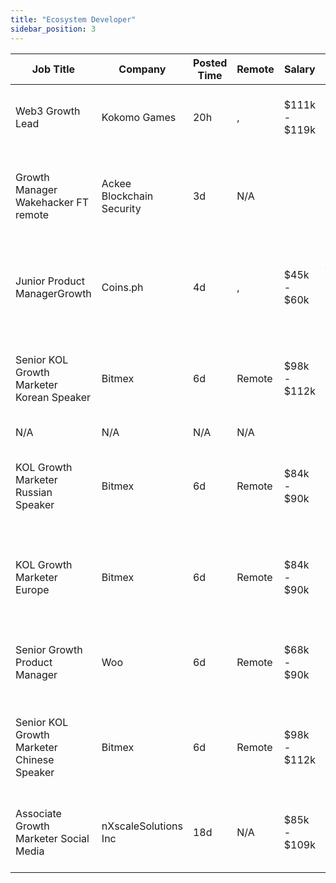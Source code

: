 ```yaml
---
title: "Ecosystem Developer"
sidebar_position: 3
---
```


| Job Title | Company | Posted Time | Remote | Salary | Tags | Apply Link |
|-----------|---------|-------------|--------|--------|------|------------|
| Web3 Growth Lead | Kokomo Games | 20h | , | $111k - $119k | growth, lead, crypto, defi, gaming | [Apply](https://web3.career/web3-growth-lead-kokomogames/104360) |
| Growth Manager Wakehacker FT remote | Ackee Blockchain Security | 3d | N/A |  | growth, remote, content marketing, digital marketing, sales | [Apply](https://web3.career/growth-manager-for-wakehacker-ft-remote-ackee-blockchain-security/104309) |
| Junior Product ManagerGrowth | Coins.ph | 4d | , | $45k - $60k | growth, junior, entry level, product manager, non tech | [Apply](https://web3.career/junior-product-manager-growth-coins/104306) |
| Senior KOL Growth Marketer Korean Speaker | Bitmex | 6d | Remote | $98k - $112k | growth, influencer marketing, social media, non tech, kol | [Apply](https://web3.career/senior-kol-growth-marketer-korean-speaker-bitmex/104045) |
| N/A | N/A | N/A | N/A |  |  | [Apply](https://web3.career/metana) |
| KOL Growth Marketer Russian Speaker | Bitmex | 6d | Remote | $84k - $90k | growth, influencer marketing, social media, non tech, kol | [Apply](https://web3.career/kol-growth-marketer-russian-speaker-bitmex/104044) |
| KOL Growth Marketer Europe | Bitmex | 6d | Remote | $84k - $90k | growth, influencer marketing, social media, non tech, kol | [Apply](https://web3.career/kol-growth-marketer-europe-bitmex/104043) |
| Senior Growth Product Manager | Woo | 6d | Remote | $68k - $90k | growth, product manager, non tech, senior, blockchain | [Apply](https://web3.career/senior-growth-product-manager-woo/95664) |
| Senior KOL Growth Marketer Chinese Speaker | Bitmex | 6d | Remote | $98k - $112k | growth, influencer marketing, social media, non tech, kol | [Apply](https://web3.career/senior-kol-growth-marketer-chinese-speaker-bitmex/104034) |
| Associate Growth Marketer Social Media | nXscaleSolutions Inc | 18d | N/A | $85k - $109k | growth, marketing, non tech, social media, blockchain | [Apply](https://web3.career/associate-growth-marketer-social-media-nxscale/103520) |
